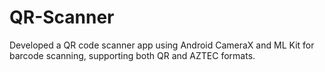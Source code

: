 # QR-Scanner
Developed a QR code scanner app using Android CameraX and ML Kit for barcode scanning, supporting both QR and AZTEC formats.
